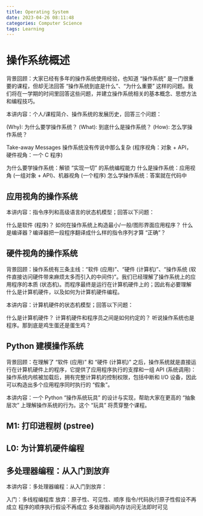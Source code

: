 ```yaml
---
title: Operating System
date: 2023-04-26 08:11:48
categories: Computer Science
tags: Learning
---
```


# 操作系统概述

背景回顾：大家已经有多年的操作系统使用经验，也知道 “操作系统” 是一门很重要的课程，但却无法回答 “操作系统到底是什么”、“为什么重要” 这样的问题。我们将在一学期的时间里回答这些问题，并建立操作系统相关的基本概念、思想方法和编程技巧。

本讲内容：个人/课程简介、操作系统的发展历史，回答三个问题：

(Why): 为什么要学操作系统？
(What): 到底什么是操作系统？
(How): 怎么学操作系统？

Take-away Messages
操作系统没有传说中那么复杂 (程序视角：对象 + API，硬件视角：一个 C 程序)

为什么要学操作系统：解锁 “实现一切” 的系统编程能力
什么是操作系统：应用视角 (一组对象 + API)、机器视角 (一个程序)
怎么学操作系统：答案就在代码中

## 应用视角的操作系统

本讲内容：指令序列和高级语言的状态机模型；回答以下问题：

什么是软件 (程序)？
如何在操作系统上构造最小/一般/图形界面应用程序？
什么是编译器？编译器把一段程序翻译成什么样的指令序列才算 “正确”？

## 硬件视角的操作系统

背景回顾：操作系统有三条主线：“软件 (应用)”、“硬件 (计算机)”、“操作系统 (软件直接访问硬件带来麻烦太多而引入的中间件)”。我们已经理解了操作系统上的应用程序的本质 (状态机)。而程序最终是运行在计算机硬件上的；因此有必要理解什么是计算机硬件，以及如何为计算机硬件编程。

本讲内容：计算机硬件的状态机模型；回答以下问题：

什么是计算机硬件？
计算机硬件和程序员之间是如何约定的？
听说操作系统也是程序。那到底是鸡生蛋还是蛋生鸡？

## Python 建模操作系统

背景回顾：在理解了 “软件 (应用)” 和 “硬件 (计算机)” 之后，操作系统就是直接运行在计算机硬件上的程序，它提供了应用程序执行的支撑和一组 API (系统调用)：操作系统内核被加载后，拥有完整计算机的控制权限，包括中断和 I/O 设备，因此可以构造出多个应用程序同时执行的 “假象”。

本讲内容：一个 Python “操作系统玩具” 的设计与实现，帮助大家在更高的 “抽象层次” 上理解操作系统的行为。这个 “玩具” 将贯穿整个课程。


## M1: 打印进程树 (pstree)

## L0: 为计算机硬件编程

## 多处理器编程：从入门到放弃

本讲内容：多处理器编程：从入门到放弃：

入门：多线程编程库
放弃：原子性、可见性、顺序
指令/代码执行原子性假设不再成立
程序的顺序执行假设不再成立
多处理器间内存访问无法即时可见

## 